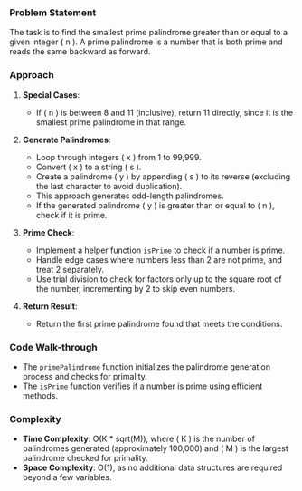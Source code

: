 ### Problem Statement
The task is to find the smallest prime palindrome greater than or equal to a given integer \( n \). A prime palindrome is a number that is both prime and reads the same backward as forward.

### Approach
1. **Special Cases**:
   - If \( n \) is between 8 and 11 (inclusive), return 11 directly, since it is the smallest prime palindrome in that range.

2. **Generate Palindromes**:
   - Loop through integers \( x \) from 1 to 99,999.
   - Convert \( x \) to a string \( s \).
   - Create a palindrome \( y \) by appending \( s \) to its reverse (excluding the last character to avoid duplication).
   - This approach generates odd-length palindromes.
   - If the generated palindrome \( y \) is greater than or equal to \( n \), check if it is prime.

3. **Prime Check**:
   - Implement a helper function `isPrime` to check if a number is prime.
   - Handle edge cases where numbers less than 2 are not prime, and treat 2 separately.
   - Use trial division to check for factors only up to the square root of the number, incrementing by 2 to skip even numbers.

4. **Return Result**:
   - Return the first prime palindrome found that meets the conditions.

### Code Walk-through
- The `primePalindrome` function initializes the palindrome generation process and checks for primality.
- The `isPrime` function verifies if a number is prime using efficient methods.

### Complexity
- **Time Complexity**: O(K * sqrt(M)), where \( K \) is the number of palindromes generated (approximately 100,000) and \( M \) is the largest palindrome checked for primality.
- **Space Complexity**: O(1), as no additional data structures are required beyond a few variables.

